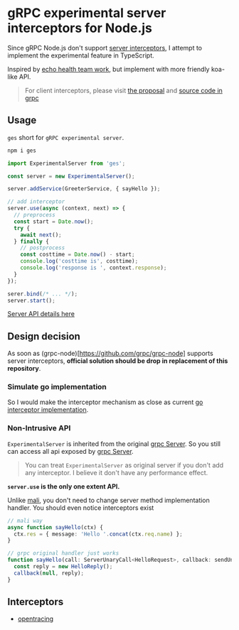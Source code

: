 # gRPC experimental server interceptors for Node.js

Since gRPC Node.js don't support
[server interceptors](https://github.com/grpc/grpc-node/issues/419),
I attempt to implement the experimental feature in TypeScript.

Inspired by
[echo health team work](https://github.com/echo-health/node-grpc-interceptors), but implement with more friendly koa-like API.

> For client interceptors, please visit [the proposal](https://github.com/grpc/proposal/blob/master/L5-node-client-interceptors.md) and [source code in grpc](https://github.com/grpc/grpc-node/blob/master/packages/grpc-native-core/src/client_interceptors.js)

## Usage

`ges` short for `gRPC experimental server`.

```bash
npm i ges
```

```javascript
import ExperimentalServer from 'ges';

const server = new ExperimentalServer();

server.addService(GreeterService, { sayHello });

// add interceptor
server.use(async (context, next) => {
  // preprocess
  const start = Date.now();
  try {
    await next();
  } finally {
    // postprocess
    const costtime = Date.now() - start;
    console.log('costtime is', costtime);
    console.log('response is ', context.response);
  }
});

serer.bind(/* ... */);
server.start();
```

[Server API details here](./packages/grpc-experimental-server/README.md)

## Design decision

As soon as (grpc-node)[https://github.com/grpc/grpc-node] supports server interceptors, **official solution should be drop in replacement of this repository**.

### Simulate go implementation

So I would make the interceptor mechanism as close as current [go interceptor implementation](https://github.com/grpc/grpc-go/tree/master/examples/features/interceptor).

### Non-Intrusive API

`ExperimentalServer` is inherited from the original [grpc Server]. So you still can access all api exposed by [grpc Server].

> You can treat `ExperimentalServer` as original server if you don't add any interceptor. I believe it don't have any performance effect.

**`server.use` is the only one extent API.**

Unlike [mali](https://github.com/malijs/mali),
you don't need to change server method implementation handler. You should even notice interceptors exist

```typescript
// mali way
async function sayHello(ctx) {
  ctx.res = { message: 'Hello '.concat(ctx.req.name) };
}

// grpc original handler just works
function sayHello(call: ServerUnaryCall<HelloRequest>, callback: sendUnaryData<unknown>): void {
  const reply = new HelloReply();
  callback(null, reply);
}
```

## Interceptors

- [opentracing](./packages/grpc-interceptor-opentracing/README.md)

[grpc server]: https://grpc.github.io/grpc/node/grpc.Server.html
